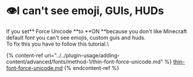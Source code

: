 # 👁I can't see emoji, GUIs, HUDs

If you set** Force Unicode **to **ON **because you don't like Minecraft default font you can't see emojis, custom guis and huds.\
To fix this you have to follow this tutorial.\


{% content-ref url="../../plugin-usage/adding-content/advanced/fonts/method-1/thin-font-force-unicode.md" %}
[thin-font-force-unicode.md](../../plugin-usage/adding-content/advanced/fonts/method-1/thin-font-force-unicode.md)
{% endcontent-ref %}
